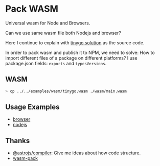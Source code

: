 # Pack WASM
Universal wasm for Node and Browsers.

Can we use same wasm file both Nodejs and browser?

Here I continue to explain with [tinygo solution](../../examples/tinygo/README.md) as the source code.

In order to pack wasm and publish it to NPM, we need to solve: How to import different files of a package on different platforms? I use package.json fields: `exports` and `typesVersions`.

## WASM

```bash
> cp ../../examples/wasm/tinygo.wasm ./wasm/main.wasm
```

## Usage Examples

* [browser](../../examples/browser-using-wasm/README.md)
* [nodejs](../../examples/nodejs-using-wasm/README.md)

## Thanks

* [@astrojs/compiler](https://github.com/withastro/compiler/tree/main): Give me ideas about how code structure.
* [wasm-pack](https://github.com/rustwasm/wasm-pack)